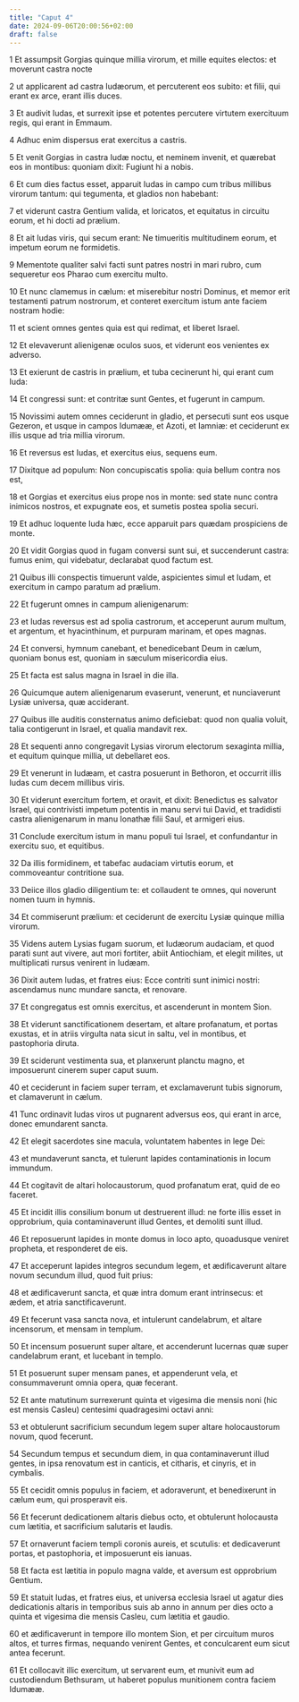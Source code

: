 ```yaml
---
title: "Caput 4"
date: 2024-09-06T20:00:56+02:00
draft: false
---
```



1 Et assumpsit Gorgias quinque millia virorum, et mille equites electos: et moverunt castra nocte

2 ut applicarent ad castra Iudæorum, et percuterent eos subito: et filii, qui erant ex arce, erant illis duces.

3 Et audivit Iudas, et surrexit ipse et potentes percutere virtutem exercituum regis, qui erant in Emmaum.

4 Adhuc enim dispersus erat exercitus a castris.

5 Et venit Gorgias in castra Iudæ noctu, et neminem invenit, et quærebat eos in montibus: quoniam dixit: Fugiunt hi a nobis.

6 Et cum dies factus esset, apparuit Iudas in campo cum tribus millibus virorum tantum: qui tegumenta, et gladios non habebant:

7 et viderunt castra Gentium valida, et loricatos, et equitatus in circuitu eorum, et hi docti ad prælium.

8 Et ait Iudas viris, qui secum erant: Ne timueritis multitudinem eorum, et impetum eorum ne formidetis.

9 Mementote qualiter salvi facti sunt patres nostri in mari rubro, cum sequeretur eos Pharao cum exercitu multo.

10 Et nunc clamemus in cælum: et miserebitur nostri Dominus, et memor erit testamenti patrum nostrorum, et conteret exercitum istum ante faciem nostram hodie:

11 et scient omnes gentes quia est qui redimat, et liberet Israel.

12 Et elevaverunt alienigenæ oculos suos, et viderunt eos venientes ex adverso.

13 Et exierunt de castris in prælium, et tuba cecinerunt hi, qui erant cum Iuda:

14 Et congressi sunt: et contritæ sunt Gentes, et fugerunt in campum.

15 Novissimi autem omnes ceciderunt in gladio, et persecuti sunt eos usque Gezeron, et usque in campos Idumææ, et Azoti, et Iamniæ: et ceciderunt ex illis usque ad tria millia virorum.

16 Et reversus est Iudas, et exercitus eius, sequens eum.

17 Dixitque ad populum: Non concupiscatis spolia: quia bellum contra nos est,

18 et Gorgias et exercitus eius prope nos in monte: sed state nunc contra inimicos nostros, et expugnate eos, et sumetis postea spolia securi.

19 Et adhuc loquente Iuda hæc, ecce apparuit pars quædam prospiciens de monte.

20 Et vidit Gorgias quod in fugam conversi sunt sui, et succenderunt castra: fumus enim, qui videbatur, declarabat quod factum est.

21 Quibus illi conspectis timuerunt valde, aspicientes simul et Iudam, et exercitum in campo paratum ad prælium.

22 Et fugerunt omnes in campum alienigenarum:

23 et Iudas reversus est ad spolia castrorum, et acceperunt aurum multum, et argentum, et hyacinthinum, et purpuram marinam, et opes magnas.

24 Et conversi, hymnum canebant, et benedicebant Deum in cælum, quoniam bonus est, quoniam in sæculum misericordia eius.

25 Et facta est salus magna in Israel in die illa.

26 Quicumque autem alienigenarum evaserunt, venerunt, et nunciaverunt Lysiæ universa, quæ acciderant.

27 Quibus ille auditis consternatus animo deficiebat: quod non qualia voluit, talia contigerunt in Israel, et qualia mandavit rex.

28 Et sequenti anno congregavit Lysias virorum electorum sexaginta millia, et equitum quinque millia, ut debellaret eos.

29 Et venerunt in Iudæam, et castra posuerunt in Bethoron, et occurrit illis Iudas cum decem millibus viris.

30 Et viderunt exercitum fortem, et oravit, et dixit: Benedictus es salvator Israel, qui contrivisti impetum potentis in manu servi tui David, et tradidisti castra alienigenarum in manu Ionathæ filii Saul, et armigeri eius.

31 Conclude exercitum istum in manu populi tui Israel, et confundantur in exercitu suo, et equitibus.

32 Da illis formidinem, et tabefac audaciam virtutis eorum, et commoveantur contritione sua.

33 Deiice illos gladio diligentium te: et collaudent te omnes, qui noverunt nomen tuum in hymnis.

34 Et commiserunt prælium: et ceciderunt de exercitu Lysiæ quinque millia virorum.

35 Videns autem Lysias fugam suorum, et Iudæorum audaciam, et quod parati sunt aut vivere, aut mori fortiter, abiit Antiochiam, et elegit milites, ut multiplicati rursus venirent in Iudæam.

36 Dixit autem Iudas, et fratres eius: Ecce contriti sunt inimici nostri: ascendamus nunc mundare sancta, et renovare.

37 Et congregatus est omnis exercitus, et ascenderunt in montem Sion.

38 Et viderunt sanctificationem desertam, et altare profanatum, et portas exustas, et in atriis virgulta nata sicut in saltu, vel in montibus, et pastophoria diruta.

39 Et sciderunt vestimenta sua, et planxerunt planctu magno, et imposuerunt cinerem super caput suum.

40 et ceciderunt in faciem super terram, et exclamaverunt tubis signorum, et clamaverunt in cælum.

41 Tunc ordinavit Iudas viros ut pugnarent adversus eos, qui erant in arce, donec emundarent sancta.

42 Et elegit sacerdotes sine macula, voluntatem habentes in lege Dei:

43 et mundaverunt sancta, et tulerunt lapides contaminationis in locum immundum.

44 Et cogitavit de altari holocaustorum, quod profanatum erat, quid de eo faceret.

45 Et incidit illis consilium bonum ut destruerent illud: ne forte illis esset in opprobrium, quia contaminaverunt illud Gentes, et demoliti sunt illud.

46 Et reposuerunt lapides in monte domus in loco apto, quoadusque veniret propheta, et responderet de eis.

47 Et acceperunt lapides integros secundum legem, et ædificaverunt altare novum secundum illud, quod fuit prius:

48 et ædificaverunt sancta, et quæ intra domum erant intrinsecus: et ædem, et atria sanctificaverunt.

49 Et fecerunt vasa sancta nova, et intulerunt candelabrum, et altare incensorum, et mensam in templum.

50 Et incensum posuerunt super altare, et accenderunt lucernas quæ super candelabrum erant, et lucebant in templo.

51 Et posuerunt super mensam panes, et appenderunt vela, et consummaverunt omnia opera, quæ fecerant.

52 Et ante matutinum surrexerunt quinta et vigesima die mensis noni (hic est mensis Casleu) centesimi quadragesimi octavi anni:

53 et obtulerunt sacrificium secundum legem super altare holocaustorum novum, quod fecerunt.

54 Secundum tempus et secundum diem, in qua contaminaverunt illud gentes, in ipsa renovatum est in canticis, et citharis, et cinyris, et in cymbalis.

55 Et cecidit omnis populus in faciem, et adoraverunt, et benedixerunt in cælum eum, qui prosperavit eis.

56 Et fecerunt dedicationem altaris diebus octo, et obtulerunt holocausta cum lætitia, et sacrificium salutaris et laudis.

57 Et ornaverunt faciem templi coronis aureis, et scutulis: et dedicaverunt portas, et pastophoria, et imposuerunt eis ianuas.

58 Et facta est lætitia in populo magna valde, et aversum est opprobrium Gentium.

59 Et statuit Iudas, et fratres eius, et universa ecclesia Israel ut agatur dies dedicationis altaris in temporibus suis ab anno in annum per dies octo a quinta et vigesima die mensis Casleu, cum lætitia et gaudio.

60 et ædificaverunt in tempore illo montem Sion, et per circuitum muros altos, et turres firmas, nequando venirent Gentes, et conculcarent eum sicut antea fecerunt.

61 Et collocavit illic exercitum, ut servarent eum, et munivit eum ad custodiendum Bethsuram, ut haberet populus munitionem contra faciem Idumææ.

